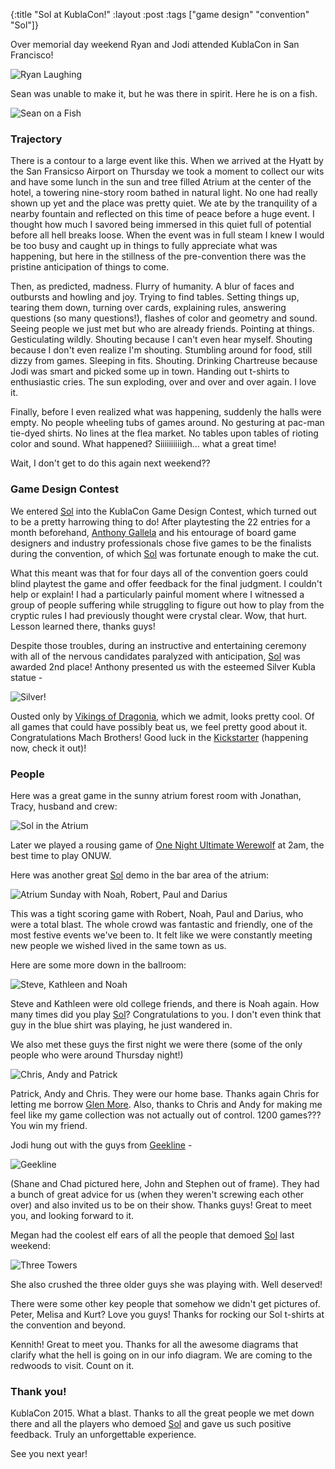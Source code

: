 {:title "Sol at KublaCon!"
 :layout :post
 :tags ["game design" "convention" "Sol"]}

Over memorial day weekend Ryan and Jodi attended KublaCon in San Francisco!

![Ryan Laughing](/img/sol/kublacon2015/ryan-laugh.jpg)

Sean was unable to make it, but he was there in spirit.  Here he is on a fish.

![Sean on a Fish](/img/sol/gamestorm2014/sean-on-a-fish.jpg)

### Trajectory

There is a contour to a large event like this.  When we arrived at the Hyatt by the San Fransicso Airport on Thursday we took a moment to collect our wits and have some lunch in the sun and tree filled Atrium at the center of the hotel, a towering nine-story room bathed in natural light.  No one had really shown up yet and the place was pretty quiet.  We ate by the tranquility of a nearby fountain and reflected on this time of peace before a huge event.  I thought how much I savored being immersed in this quiet full of potential before all hell breaks loose.  When the event was in full steam I knew I would be too busy and caught up in things to fully appreciate what was happening, but here in the stillness of the pre-convention there was the pristine anticipation of things to come.

Then, as predicted, madness.  Flurry of humanity.  A blur of faces and outbursts and howling and joy.  Trying to find tables.  Setting things up, tearing them down, turning over cards, explaining rules, answering questions (so many questions!), flashes of color and geometry and sound.  Seeing people we just met but who are already friends.  Pointing at things.  Gesticulating wildly.  Shouting because I can't even hear myself.  Shouting because I don't even realize I'm shouting.  Stumbling around for food, still dizzy from games.  Sleeping in fits.  Shouting.  Drinking Chartreuse because Jodi was smart and picked some up in town.  Handing out t-shirts to enthusiastic cries.  The sun exploding, over and over and over again.  I love it.

Finally, before I even realized what was happening, suddenly the halls were empty.  No people wheeling tubs of games around.  No gesturing at pac-man tie-dyed shirts.  No lines at the flea market.  No tables upon tables of rioting color and sound.  What happened?  Siiiiiiiiiigh... what a great time!

Wait, I don't get to do this again next weekend??

### Game Design Contest

We entered [Sol](http://boardgamegeek.com/boardgame/174837/sol-last-days-star) into the KublaCon Game Design Contest, which turned out to be a pretty harrowing thing to do!  After playtesting the 22 entries for a month beforehand, [Anthony Gallela](https://boardgamegeek.com/boardgamedesigner/2341/anthony-j-gallela) and his entourage of board game designers and industry professionals chose five games to be the finalists during the convention, of which [Sol](http://boardgamegeek.com/boardgame/174837/sol-last-days-star) was fortunate enough to make the cut. 

What this meant was that for four days all of the convention goers could blind playtest the game and offer feedback for the final judgment.  I couldn't help or explain!  I had a particularly painful moment where I witnessed a group of people suffering while struggling to figure out how to play from the cryptic rules I had previously thought were crystal clear.  Wow, that hurt.  Lesson learned there, thanks guys!

Despite those troubles, during an instructive and entertaining ceremony with all of the nervous candidates paralyzed with anticipation,  [Sol](http://boardgamegeek.com/boardgame/174837/sol-last-days-star) was awarded 2nd place!  Anthony presented us with the esteemed Silver Kubla statue - 

![Silver!](/img/sol/kublacon2015/silver.jpg)

Ousted only by [Vikings of Dragonia](http://boardgamegeek.com/boardgame/154032/vikings-dragonia), which we admit, looks pretty cool.  Of all games that could have possibly beat us, we feel pretty good about it.  Congratulations Mach Brothers!  Good luck in the [Kickstarter](https://www.kickstarter.com/projects/761929008/vikings-of-dragonia) (happening now, check it out)!

### People

Here was a great game in the sunny atrium forest room with Jonathan, Tracy, husband and crew:

![Sol in the Atrium](/img/sol/kublacon2015/atrium.jpg)

Later we played a rousing game of [One Night Ultimate Werewolf](http://boardgamegeek.com/boardgame/147949/one-night-ultimate-werewolf) at 2am, the best time to play ONUW.  

Here was another great [Sol](/../sol) demo in the bar area of the atrium:

![Atrium Sunday with Noah, Robert, Paul and Darius](/img/sol/kublacon2015/atrium-sunday.jpg)

This was a tight scoring game with Robert, Noah, Paul and Darius, who were a total blast.  The whole crowd was fantastic and friendly, one of the most festive events we've been to.  It felt like we were constantly meeting new people we wished lived in the same town as us.

Here are some more down in the ballroom:

![Steve, Kathleen and Noah](/img/sol/kublacon2015/steve-kathleen.jpg)

Steve and Kathleen were old college friends, and there is Noah again.  How many times did you play [Sol](/../sol)?  Congratulations to you.  I don't even think that guy in the blue shirt was playing, he just wandered in.

We also met these guys the first night we were there (some of the only people who were around Thursday night!)

![Chris, Andy and Patrick](/img/sol/kublacon2015/chris-andy-patrick.jpg)

Patrick, Andy and Chris.  They were our home base.  Thanks again Chris for letting me borrow [Glen More](http://boardgamegeek.com/boardgame/66362/glen-more).  Also, thanks to Chris and Andy for making me feel like my game collection was not actually out of control.  1200 games???  You win my friend.

Jodi hung out with the guys from [Geekline](http://www.fccfreeradio.com/podcasts/tuesday/geekline/) - 

![Geekline](/img/sol/kublacon2015/geekline.jpg)

(Shane and Chad pictured here, John and Stephen out of frame).  They had a bunch of great advice for us (when they weren't screwing each other over) and also invited us to be on their show.  Thanks guys!  Great to meet you, and looking forward to it.

Megan had the coolest elf ears of all the people that demoed [Sol](/../sol) last weekend:

![Three Towers](/img/sol/kublacon2015/elf.jpg)

She also crushed the three older guys she was playing with.  Well deserved!

There were some other key people that somehow we didn't get pictures of.  Peter, Melisa and Kurt?  Love you guys!  Thanks for rocking our Sol t-shirts at the convention and beyond.  

Kennith!  Great to meet you.  Thanks for all the awesome diagrams that clarify what the hell is going on in our info diagram.  We are coming to the redwoods to visit.  Count on it.

### Thank you!

KublaCon 2015.  What a blast.  Thanks to all the great people we met down there and all the players who demoed [Sol](/../sol) and gave us such positive feedback.  Truly an unforgettable experience.  

See you next year!